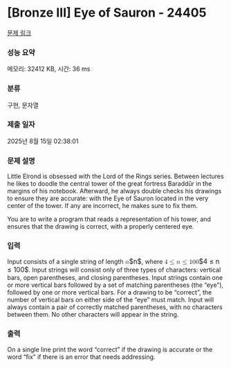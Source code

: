 # [Bronze III] Eye of Sauron - 24405 

[문제 링크](https://www.acmicpc.net/problem/24405) 

### 성능 요약

메모리: 32412 KB, 시간: 36 ms

### 분류

구현, 문자열

### 제출 일자

2025년 8월 15일 02:38:01

### 문제 설명

<p>Little Elrond is obsessed with the Lord of the Rings series. Between lectures he likes to doodle the central tower of the great fortress Baraddûr in the margins of his notebook. Afterward, he always double checks his drawings to ensure they are accurate: with the Eye of Sauron located in the very center of the tower. If any are incorrect, he makes sure to fix them.</p>

<p>You are to write a program that reads a representation of his tower, and ensures that the drawing is correct, with a properly centered eye.</p>

### 입력 

 <p>Input consists of a single string of length <mjx-container class="MathJax" jax="CHTML" style="font-size: 109%; position: relative;"><mjx-math class="MJX-TEX" aria-hidden="true"><mjx-mi class="mjx-i"><mjx-c class="mjx-c1D45B TEX-I"></mjx-c></mjx-mi></mjx-math><mjx-assistive-mml unselectable="on" display="inline"><math xmlns="http://www.w3.org/1998/Math/MathML"><mi>n</mi></math></mjx-assistive-mml><span aria-hidden="true" class="no-mathjax mjx-copytext">$n$</span></mjx-container>, where <mjx-container class="MathJax" jax="CHTML" style="font-size: 109%; position: relative;"><mjx-math class="MJX-TEX" aria-hidden="true"><mjx-mn class="mjx-n"><mjx-c class="mjx-c34"></mjx-c></mjx-mn><mjx-mo class="mjx-n" space="4"><mjx-c class="mjx-c2264"></mjx-c></mjx-mo><mjx-mi class="mjx-i" space="4"><mjx-c class="mjx-c1D45B TEX-I"></mjx-c></mjx-mi><mjx-mo class="mjx-n" space="4"><mjx-c class="mjx-c2264"></mjx-c></mjx-mo><mjx-mn class="mjx-n" space="4"><mjx-c class="mjx-c31"></mjx-c><mjx-c class="mjx-c30"></mjx-c><mjx-c class="mjx-c30"></mjx-c></mjx-mn></mjx-math><mjx-assistive-mml unselectable="on" display="inline"><math xmlns="http://www.w3.org/1998/Math/MathML"><mn>4</mn><mo>≤</mo><mi>n</mi><mo>≤</mo><mn>100</mn></math></mjx-assistive-mml><span aria-hidden="true" class="no-mathjax mjx-copytext">$4 ≤ n ≤ 100$</span></mjx-container>. Input strings will consist only of three types of characters: vertical bars, open parentheses, and closing parentheses. Input strings contain one or more vertical bars followed by a set of matching parentheses (the “eye”), followed by one or more vertical bars. For a drawing to be “correct”, the number of vertical bars on either side of the “eye” must match. Input will always contain a pair of correctly matched parentheses, with no characters between them. No other characters will appear in the string.</p>

### 출력 

 <p>On a single line print the word “correct” if the drawing is accurate or the word “fix” if there is an error that needs addressing.</p>

